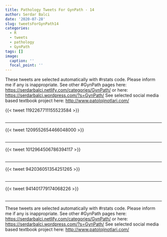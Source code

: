 ```yaml
---
title: Pathology Tweets For GynPath - 14
author: Serdar Balci
date: '2020-07-28'
slug: tweetsForGynPath14
categories:
  - R
  - tweets
  - pathology
  - GynPath
tags: []
image:
  caption: ''
  focal_point: ''
---
```



These tweets are selected automatically with #rstats code. Please inform me if any is inappropriate.
See other #GynPath pages here: https://serdarbalci.netlify.com/categories/GynPath/  or here: https://serdarbalci.wordpress.com/?s=GynPath/ 
See selected social media based textbook project here: http://www.patolojinotlari.com/

{{< tweet 1192267711155523584 >}}
<br>
<br>
<hr>
{{< tweet 1209552654466048000 >}}
<br>
<br>
<hr>
{{< tweet 1012964506786394117 >}}
<br>
<br>
<hr>
{{< tweet 942036051354251265 >}}
<br>
<br>
<hr>
{{< tweet 941401779174068226 >}}
<br>
<br>
<hr>


These tweets are selected automatically with #rstats code. Please inform me if any is inappropriate.
See other #GynPath pages here: https://serdarbalci.netlify.com/categories/GynPath/  or here: https://serdarbalci.wordpress.com/?s=GynPath/ 
See selected social media based textbook project here: http://www.patolojinotlari.com/
